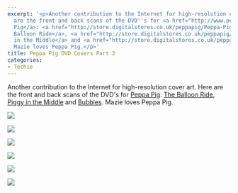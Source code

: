 ```yaml
---
excerpt: '<p>Another contribution to the Internet for high-resolution cover art. Here
  are the front and back scans of the DVD''s for <a href="http://www.peppapig.com/">Peppa
  Pig</a>: <a href="http://store.digitalstores.co.uk/peppapig/Peppa-Pig/The-Balloon-Ride-DVD/article.html?return=%2Fpeppapig%2Fpeppadvd%2Fcategory.html%3Fc%3Dpeppadvd&a=CTD10598">The
  Balloon Ride</a>, <a href="http://store.digitalstores.co.uk/peppapig/Peppa-Pig/Peppa-Pig-Piggy-in-the-Middle/article.html?return=%2Fpeppapig%2Fpeppadvd%2Fcategory.html%3Fc%3Dpeppadvd&a=CTD10393">Piggy
  in the Middle</a> and <a href="http://store.digitalstores.co.uk/peppapig/Peppa-Pig/Bubbles/article.html?return=%2Fpeppapig%2Fpeppadvd%2Fcategory.html%3Fc%3Dpeppadvd&a=CTD10414">Bubbles</a>.
  Mazie loves Peppa Pig.</p>'
title: Peppa Pig DVD Covers Part 2
categories:
- Techie
---
```


Another contribution to the Internet for high-resolution cover art. Here are the front and back scans of the DVD's for [Peppa Pig](http://www.peppapig.com/): [The Balloon Ride](http://store.digitalstores.co.uk/peppapig/Peppa-Pig/The-Balloon-Ride-DVD/article.html?return=%2Fpeppapig%2Fpeppadvd%2Fcategory.html%3Fc%3Dpeppadvd&a=CTD10598), [Piggy in the Middle](http://store.digitalstores.co.uk/peppapig/Peppa-Pig/Peppa-Pig-Piggy-in-the-Middle/article.html?return=%2Fpeppapig%2Fpeppadvd%2Fcategory.html%3Fc%3Dpeppadvd&a=CTD10393) and [Bubbles](http://store.digitalstores.co.uk/peppapig/Peppa-Pig/Bubbles/article.html?return=%2Fpeppapig%2Fpeppadvd%2Fcategory.html%3Fc%3Dpeppadvd&a=CTD10414). Mazie loves Peppa Pig.
<!-- more -->



  
   ![](/assets/posts/2009/Peppa-Pig-Bubbles-Back.jpg)
  

  
   ![](/assets/posts/2009/Peppa-Pig-Bubbles-Front.jpg)
  

  
   ![](/assets/posts/2009/Peppa-Pig-Piggy-in-the-Middle-Back.jpg)
  

  
   ![](/assets/posts/2009/Peppa-Pig-Piggy-in-the-Middle-Front.jpg)
  

  
   ![](/assets/posts/2009/Peppa-Pig-The-Balloon-Ride-Back.jpg)
  

  
   ![](/assets/posts/2009/Peppa-Pig-The-Balloon-Ride-Front.jpg)
  


